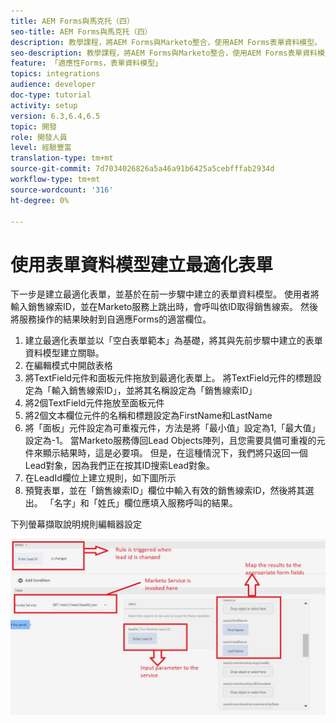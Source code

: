 ```yaml
---
title: AEM Forms與馬克托（四）
seo-title: AEM Forms與馬克托（四）
description: 教學課程，將AEM Forms與Marketo整合，使用AEM Forms表單資料模型。
seo-description: 教學課程，將AEM Forms與Marketo整合，使用AEM Forms表單資料模型。
feature: 「適應性Forms，表單資料模型」
topics: integrations
audience: developer
doc-type: tutorial
activity: setup
version: 6.3,6.4,6.5
topic: 開發
role: 開發人員
level: 經驗豐富
translation-type: tm+mt
source-git-commit: 7d7034026826a5a46a91b6425a5cebfffab2934d
workflow-type: tm+mt
source-wordcount: '316'
ht-degree: 0%

---
```



# 使用表單資料模型建立最適化表單

下一步是建立最適化表單，並基於在前一步驟中建立的表單資料模型。
使用者將輸入銷售線索ID，並在Marketo服務上跳出時，會呼叫依ID取得銷售線索。 然後將服務操作的結果映射到自適應Forms的適當欄位。

1. 建立最適化表單並以「空白表單範本」為基礎，將其與先前步驟中建立的表單資料模型建立關聯。
1. 在編輯模式中開啟表格
1. 將TextField元件和面板元件拖放到最適化表單上。 將TextField元件的標題設定為「輸入銷售線索ID」，並將其名稱設定為「銷售線索ID」
1. 將2個TextField元件拖放至面板元件
1. 將2個文本欄位元件的名稱和標題設定為FirstName和LastName
1. 將「面板」元件設定為可重複元件，方法是將「最小值」設定為1,「最大值」設定為-1。 當Marketo服務傳回Lead Objects陣列，且您需要具備可重複的元件來顯示結果時，這是必要項。 但是，在這種情況下，我們將只返回一個Lead對象，因為我們正在按其ID搜索Lead對象。
1. 在LeadId欄位上建立規則，如下圖所示
1. 預覽表單，並在「銷售線索ID」欄位中輸入有效的銷售線索ID，然後將其選出。 「名字」和「姓氏」欄位應填入服務呼叫的結果。

下列螢幕擷取說明規則編輯器設定

![規則編輯器](assets/ruleeditor.jfif)
